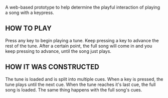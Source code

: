 A web-based prototype to help determine the playful interaction of playing a song with a keypress.
 
## HOW TO PLAY
Press any key to begin playing a tune. 
Keep pressing a key to advance the rest of the tune. 
After a certain point, the full song will come in and you keep pressing to advance, until the song just plays.

## HOW IT WAS CONSTRUCTED
The tune is loaded and is split into multiple cues. When a key is pressed, the tune plays until the next cue. When the tune reaches it's last cue, the full song is loaded. The same thing happens with the full song's cues.